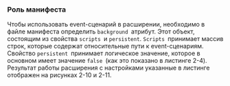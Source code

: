 ### Роль манифеста

Чтобы использовать event-сценарий в расширении, необходимо в файле манифеста определить `background `атрибут. Этот объект, состоящим из свойства `scripts `и `persistent`. `Scripts `принимает массив строк, которые содержат относительные пути к event-сценариям. Свойство `persistent `принимает логическое значение, которое в основном имеет значение `false `\(как это показано в листинге 2-4\). Результат работы расширения с настройками указанные в листинге отображен на рисунках 2-10 и 2-11.



